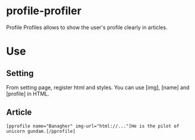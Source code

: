 # profile-profiler
Profile Profiles allows to show the user's profile clearly in articles.

# Use
## Setting
From setting page, register html and styles. You can use [img], [name] and [profile] in HTML.

## Article
```
[pprofile name="Banagher" img-url="html://..."]He is the pilot of unicorn gundam.[/pprofile]
```
